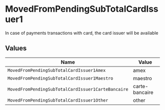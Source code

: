 # MovedFromPendingSubTotalCardIssuer1

In case of payments transactions with card, the card issuer will be available


## Values

| Name                                               | Value                                              |
| -------------------------------------------------- | -------------------------------------------------- |
| `MovedFromPendingSubTotalCardIssuer1Amex`          | amex                                               |
| `MovedFromPendingSubTotalCardIssuer1Maestro`       | maestro                                            |
| `MovedFromPendingSubTotalCardIssuer1CarteBancaire` | carte-bancaire                                     |
| `MovedFromPendingSubTotalCardIssuer1Other`         | other                                              |